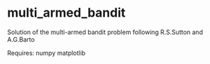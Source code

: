 # multi_armed_bandit

Solution of the multi-armed bandit problem following R.S.Sutton and A.G.Barto

Requires:
numpy
matplotlib
